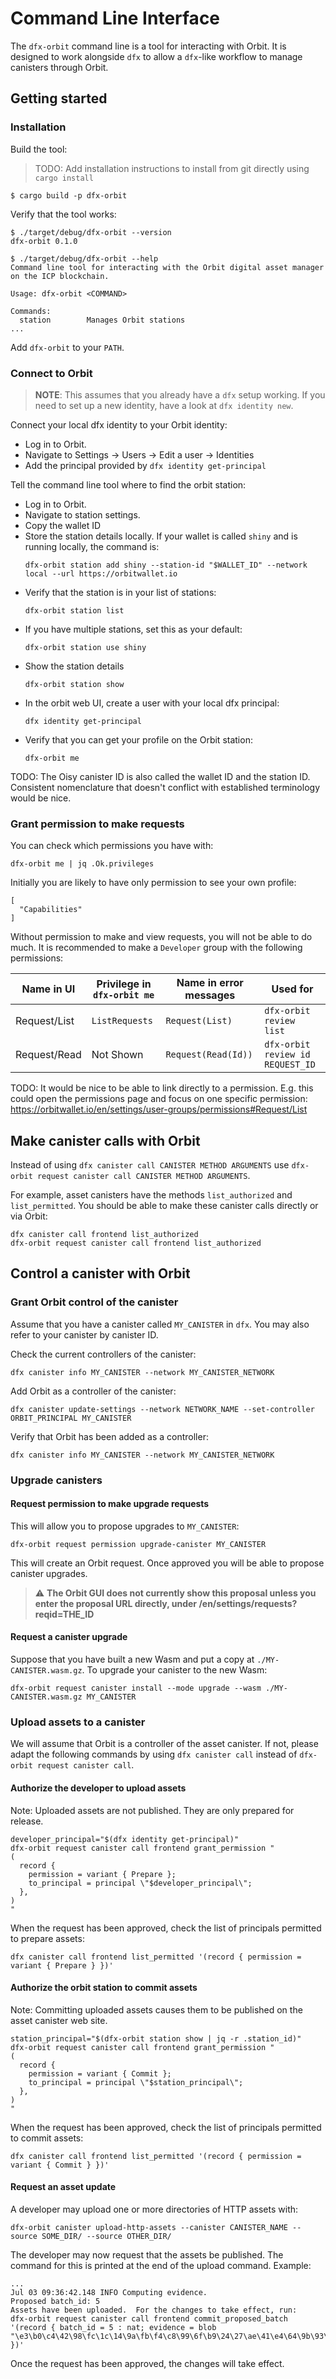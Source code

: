 # Command Line Interface

The `dfx-orbit` command line is a tool for interacting with Orbit.
It is designed to work alongside `dfx` to allow a `dfx`-like workflow to manage canisters through Orbit.

## Getting started

### Installation

Build the tool:

> TODO: Add installation instructions to install from git directly using `cargo install`

```
$ cargo build -p dfx-orbit
```

Verify that the tool works:

```
$ ./target/debug/dfx-orbit --version
dfx-orbit 0.1.0

$ ./target/debug/dfx-orbit --help
Command line tool for interacting with the Orbit digital asset manager on the ICP blockchain.

Usage: dfx-orbit <COMMAND>

Commands:
  station        Manages Orbit stations
...
```

Add `dfx-orbit` to your `PATH`.

### Connect to Orbit

> **NOTE**: This assumes that you already have a `dfx` setup working.
> If you need to set up a new identity, have a look at `dfx identity new`.

Connect your local dfx identity to your Orbit identity:

- Log in to Orbit.
- Navigate to Settings -> Users -> Edit a user -> Identities
- Add the principal provided by `dfx identity get-principal`

Tell the command line tool where to find the orbit station:

- Log in to Orbit.
- Navigate to station settings.
- Copy the wallet ID
- Store the station details locally. If your wallet is called `shiny` and is running locally, the command is:
  ```
  dfx-orbit station add shiny --station-id "$WALLET_ID" --network local --url https://orbitwallet.io
  ```
- Verify that the station is in your list of stations:
  ```
  dfx-orbit station list
  ```
- If you have multiple stations, set this as your default:
  ```
  dfx-orbit station use shiny
  ```
- Show the station details
  ```
  dfx-orbit station show
  ```
- In the orbit web UI, create a user with your local dfx principal:
  ```
  dfx identity get-principal
  ```
- Verify that you can get your profile on the Orbit station:
  ```
  dfx-orbit me
  ```

TODO: The Oisy canister ID is also called the wallet ID and the station ID. Consistent nomenclature that doesn't conflict with established terminology would be nice.

### Grant permission to make requests

You can check which permissions you have with:

```
dfx-orbit me | jq .Ok.privileges
```

Initially you are likely to have only permission to see your own profile:

```
[
  "Capabilities"
]
```

Without permission to make and view requests, you will not be able to do much. It is recommended to make a `Developer` group with the following permissions:

| Name in UI   | Privilege in `dfx-orbit me` | Name in error messages | Used for                         |
| ------------ | --------------------------- | ---------------------- | -------------------------------- |
| Request/List | `ListRequests`              | `Request(List)`        | `dfx-orbit review list`          |
| Request/Read | Not Shown                   | `Request(Read(Id))`    | `dfx-orbit review id REQUEST_ID` |

TODO: It would be nice to be able to link directly to a permission. E.g. this could open the permissions page and focus on one specific permission: https://orbitwallet.io/en/settings/user-groups/permissions#Request/List

## Make canister calls with Orbit

Instead of using `dfx canister call CANISTER METHOD ARGUMENTS` use `dfx-orbit request canister call CANISTER METHOD ARGUMENTS`.

For example, asset canisters have the methods `list_authorized` and `list_permitted`. You should be able to make these canister calls directly or via Orbit:

```
dfx canister call frontend list_authorized
dfx-orbit request canister call frontend list_authorized
```

## Control a canister with Orbit

### Grant Orbit control of the canister

Assume that you have a canister called `MY_CANISTER` in `dfx`. You may also refer to your canister by canister ID.

Check the current controllers of the canister:

```
dfx canister info MY_CANISTER --network MY_CANISTER_NETWORK
```

Add Orbit as a controller of the canister:

```
dfx canister update-settings --network NETWORK_NAME --set-controller ORBIT_PRINCIPAL MY_CANISTER
```

Verify that Orbit has been added as a controller:

```
dfx canister info MY_CANISTER --network MY_CANISTER_NETWORK
```

### Upgrade canisters

#### Request permission to make upgrade requests

This will allow you to propose upgrades to `MY_CANISTER`:

```
dfx-orbit request permission upgrade-canister MY_CANISTER
```

This will create an Orbit request. Once approved you will be able to propose canister upgrades.

> :warning: **The Orbit GUI does not currently show this proposal unless you enter the proposal URL directly, under /en/settings/requests?reqid=THE_ID**

#### Request a canister upgrade

Suppose that you have built a new Wasm and put a copy at `./MY-CANISTER.wasm.gz`. To upgrade your canister to the new Wasm:

```
dfx-orbit request canister install --mode upgrade --wasm ./MY-CANISTER.wasm.gz MY_CANISTER
```

### Upload assets to a canister

We will assume that Orbit is a controller of the asset canister. If not, please adapt the following commands by using `dfx canister call` instead of `dfx-orbit request canister call`.

#### Authorize the developer to upload assets

Note: Uploaded assets are not published. They are only prepared for release.

```
developer_principal="$(dfx identity get-principal)"
dfx-orbit request canister call frontend grant_permission "
(
  record {
    permission = variant { Prepare };
    to_principal = principal \"$developer_principal\";
  },
)
"
```

When the request has been approved, check the list of principals permitted to prepare assets:

```
dfx canister call frontend list_permitted '(record { permission = variant { Prepare } })'
```

#### Authorize the orbit station to commit assets

Note: Committing uploaded assets causes them to be published on the asset canister web site.

```
station_principal="$(dfx-orbit station show | jq -r .station_id)"
dfx-orbit request canister call frontend grant_permission "
(
  record {
    permission = variant { Commit };
    to_principal = principal \"$station_principal\";
  },
)
"
```

When the request has been approved, check the list of principals permitted to commit assets:

```
dfx canister call frontend list_permitted '(record { permission = variant { Commit } })'
```

#### Request an asset update

A developer may upload one or more directories of HTTP assets with:

```
dfx-orbit canister upload-http-assets --canister CANISTER_NAME --source SOME_DIR/ --source OTHER_DIR/
```

The developer may now request that the assets be published. The command for this is printed at the end of the upload command. Example:

```
...
Jul 03 09:36:42.148 INFO Computing evidence.
Proposed batch_id: 5
Assets have been uploaded.  For the changes to take effect, run:
dfx-orbit request canister call frontend commit_proposed_batch '(record { batch_id = 5 : nat; evidence = blob "\e3\b0\c4\42\98\fc\1c\14\9a\fb\f4\c8\99\6f\b9\24\27\ae\41\e4\64\9b\93\4c\a4\95\99\1b\78\52\b8\55" })'
```

Once the request has been approved, the changes will take effect.
